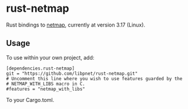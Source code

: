 # rust-netmap

Rust bindings to [netmap](http://info.iet.unipi.it/~luigi/netmap/), currently
at version 3.17 (Linux).

## Usage

To use within your own project, add:

```
[dependencies.rust-netmap]
git = "https://github.com/libpnet/rust-netmap.git"
# Uncomment this line where you wish to use features guarded by the
# NETMAP_WITH_LIBS macro in C.
#features = "netmap_with_libs"
```

To your Cargo.toml.
